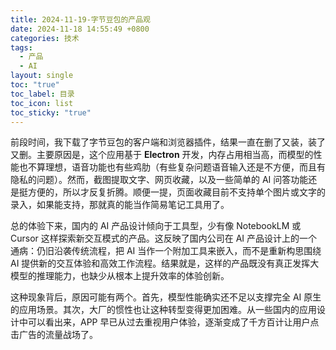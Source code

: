 ```yaml
---
title: 2024-11-19-字节豆包的产品观
date: 2024-11-18 14:55:49 +0800
categories: 技术
tags:
  - 产品
  - AI
layout: single
toc: "true"
toc_label: 目录
toc_icon: list
toc_sticky: "true"
---
```

前段时间，我下载了字节豆包的客户端和浏览器插件，结果一直在删了又装，装了又删。主要原因是，这个应用基于 **Electron** 开发，内存占用相当高，而模型的性能也不算理想，语音功能也有些鸡肋（有些复杂问题语音输入还是不方便，而且有隐私的问题）。然而，截图提取文字、网页收藏，以及一些简单的 AI 问答功能还是挺方便的，所以才反复折腾。顺便一提，页面收藏目前不支持单个图片或文字的录入，如果能支持，那就真的能当作简易笔记工具用了。

总的体验下来，国内的 AI 产品设计倾向于工具型，少有像 NotebookLM 或 Cursor 这样探索新交互模式的产品。这反映了国内公司在 AI 产品设计上的一个通病：仍旧沿袭传统流程，把 AI 当作一个附加工具来嵌入，而不是重新构思围绕 AI 提供新的交互体验和高效工作流程。结果就是，这样的产品既没有真正发挥大模型的推理能力，也缺少从根本上提升效率的体验创新。

这种现象背后，原因可能有两个。首先，模型性能确实还不足以支撑完全 AI 原生的应用场景。其次，大厂的惯性也让这种转型变得更加困难。从一些国内的应用设计中可以看出来，APP 早已从过去重视用户体验，逐渐变成了千方百计让用户点击广告的流量战场了。



